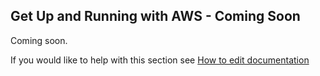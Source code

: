 ## Get Up and Running with AWS - Coming Soon

Coming soon.

If you would like to help with this section see [How to edit documentation](../developer/doc_updates.md)